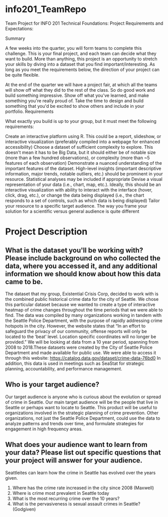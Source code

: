# info201_TeamRepo
Team Project for INFO 201 Technical Foundations:
Project Requirements and Expectations:

Summary

A few weeks into the quarter, you will form teams to complete this challenge.  This is your final project, and each team can decide what they want to build.  More than anything, this project is an opportunity to stretch your skills by diving into a dataset that you find important/interesting.  As long as you meet the requirements below, the direction of your project can be quite flexible.

At the end of the quarter we will have a project fair, at which all the teams will show off what they did to the rest of the class. So do good work and build something impressive. Show off what you've learned, and make something you're really proud of. Take the time to design and build something that you'd be excited to show others and include in your portfolio.
Requirements

What exactly you build is up to your group, but it must meet the following requirements:

   Create an interactive platform using R.  This could be a report, slideshow, or interactive visualization (preferably compiled into a webpage for enhanced accessibility)
    Choose a dataset of sufficient complexity to explore.  This doesn't mean it has to be Big Data, but it should either be of notable size (more than a few hundred observations), or complexity (more than ~5 features of each observation)
    Demonstrate a nuanced understanding of the important features of the dataset.  High-level insights (important descriptive information, major trends, notable outliers, etc.) should be prominent in your resource.  Statistical analyses may be included if appropriate
    Devise a visual representation of your data (i.e., chart, map, etc.).  Ideally, this should be an interactive visualization with ability to interact with the interface (hover, click, drag, etc.), or change the data being displayed (i.e., the chart responds to a set of controls, such as which data is being displayed)
    Tailor your resource to a specific target audience.  The way you frame your solution for a scientific versus general audience is quite different

# Project Description

## What is the dataset you'll be working with? Please include background on who collected the data, where you accessed it, and any additional information we should know about how this data came to be.   

The dataset that my group, Existential Crisis Corp, decided to work with is the combined public historical crime data for the city of Seattle. We chose this particular dataset because we wanted to create a type of interactive heatmap of crime changes throughout the time periods that we were able to find. The data was compiled by many organizations working in tandem with the Seattle Police Department, with the purpose of rapidly addressing crime hotspots in the city. However, the website states that “In an effort to safeguard the privacy of our community, offense reports will only be located to the ‘beat’ level. Location specific coordinates will no longer be provided.” We will be looking at data from a 10 year period, spanning from 2008 to 2018.These datasets were created by the City of Seattle Police Department and made available for public use. We were able to access it through this website: https://catalog.data.gov/dataset/crime-data-76bd0
In addition, this data is used in meetings such as SeaStat for strategic planning, accountability, and performance management.

## Who is your target audience?   

Our target audience is anyone who is curious about the evolution or spread of crime in Seattle. Our main target audience will be the people that live in Seattle or perhaps want to locate to Seattle. This product will be useful to organizations involved in the strategic planning of crime prevention. Other organizations, not just the Seattle Police Department, could use the data to analyze patterns and trends over time, and formulate strategies for engagement in high frequency areas.   

## What does your audience want to learn from your data? Please list out specific questions that your project will answer for your audience.   

Seattleites can learn how the crime in Seattle has evolved over the years given.
1) Where has the crime rate increased in the city since 2008 (Maxwell)
2) Where is crime most prevalent in Seattle today
3) What is the most recurring crime over the 10 years?
4) What is the pervasiveness is sexual assault crimes in Seattle? (Godgiven)


